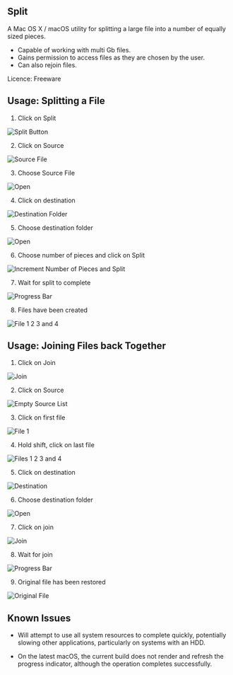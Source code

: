 Split
-----

A Mac OS X / macOS utility for splitting a large file into a number of equally sized pieces.

- Capable of working with multi Gb files.
- Gains permission to access files as they are chosen by the user.
- Can also rejoin files.

Licence: Freeware

Usage: Splitting a File
-----------------------

1. Click on Split

![Split Button](https://github.com/macsplit/split/raw/master/screens/1.png)

2. Click on Source

![Source File](https://github.com/macsplit/split/raw/master/screens/2.png)

3. Choose Source File

![Open](https://github.com/macsplit/split/raw/master/screens/3.png)

4. Click on destination

![Destination Folder](https://github.com/macsplit/split/raw/master/screens/4.png)

5. Choose destination folder

![Open](https://github.com/macsplit/split/raw/master/screens/5.png)

6. Choose number of pieces and click on Split

![Increment Number of Pieces and Split](https://github.com/macsplit/split/raw/master/screens/6.png)

7. Wait for split to complete

![Progress Bar](https://github.com/macsplit/split/raw/master/screens/7.png)

8. Files have been created

![File 1 2 3 and 4](https://github.com/macsplit/split/raw/master/screens/9.png)

Usage: Joining Files back Together
----------------------------------

1. Click on Join

![Join](https://github.com/macsplit/split/raw/master/screens/1b.png)

2. Click on Source

![Empty Source List](https://github.com/macsplit/split/raw/master/screens/10.png)

3. Click on first file

![File 1](https://github.com/macsplit/split/raw/master/screens/11.png)

4. Hold shift, click on last file

![Files 1 2 3 and 4](https://github.com/macsplit/split/raw/master/screens/12.png)

5. Click on destination

![Destination](https://github.com/macsplit/split/raw/master/screens/13.png)

6. Choose destination folder

![Open](https://github.com/macsplit/split/raw/master/screens/14.png)

7. Click on join

![Join](https://github.com/macsplit/split/raw/master/screens/15.png)

8. Wait for join

![Progress Bar](https://github.com/macsplit/split/raw/master/screens/16.png)

9. Original file has been restored

![Original File](https://github.com/macsplit/split/raw/master/screens/9b.png)


Known Issues
------------

- Will attempt to use all system resources to complete quickly, potentially slowing other applications, particularly on systems with an HDD.

- On the latest macOS, the current build does not render and refresh the progress indicator, although the operation completes successfully.
